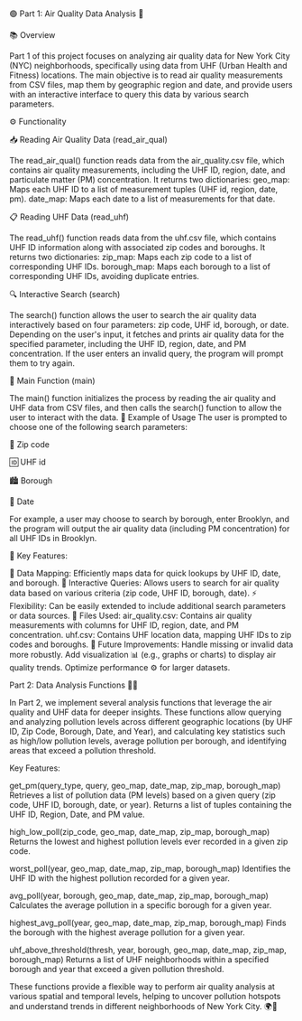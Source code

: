 
🟢 Part 1: Air Quality Data Analysis 🌿

📚 Overview

Part 1 of this project focuses on analyzing air quality data for New York City (NYC) neighborhoods, specifically using data from UHF (Urban Health and Fitness) locations. The main objective is to read air quality measurements from CSV files, map them by geographic region and date, and provide users with an interactive interface to query this data by various search parameters.

⚙️ Functionality

📥 Reading Air Quality Data (read_air_qual)

The read_air_qual() function reads data from the air_quality.csv file, which contains air quality measurements, including the UHF ID, region, date, and particulate matter (PM) concentration.
It returns two dictionaries:
geo_map: Maps each UHF ID to a list of measurement tuples (UHF id, region, date, pm).
date_map: Maps each date to a list of measurements for that date.

📋 Reading UHF Data (read_uhf)

The read_uhf() function reads data from the uhf.csv file, which contains UHF ID information along with associated zip codes and boroughs.
It returns two dictionaries:
zip_map: Maps each zip code to a list of corresponding UHF IDs.
borough_map: Maps each borough to a list of corresponding UHF IDs, avoiding duplicate entries.

🔍 Interactive Search (search)

The search() function allows the user to search the air quality data interactively based on four parameters: zip code, UHF id, borough, or date.
Depending on the user's input, it fetches and prints air quality data for the specified parameter, including the UHF ID, region, date, and PM concentration.
If the user enters an invalid query, the program will prompt them to try again.

🏁 Main Function (main)

The main() function initializes the process by reading the air quality and UHF data from CSV files, and then calls the search() function to allow the user to interact with the data.
📝 Example of Usage
The user is prompted to choose one of the following search parameters:

📍 Zip code

🆔 UHF id

🏙️ Borough

📅 Date

For example, a user may choose to search by borough, enter Brooklyn, and the program will output the air quality data (including PM concentration) for all UHF IDs in Brooklyn.

🎯 Key Features:

🔎 Data Mapping: Efficiently maps data for quick lookups by UHF ID, date, and borough.
🤖 Interactive Queries: Allows users to search for air quality data based on various criteria (zip code, UHF ID, borough, date).
⚡ Flexibility: Can be easily extended to include additional search parameters or data sources.
📂 Files Used:
air_quality.csv: Contains air quality measurements with columns for UHF ID, region, date, and PM concentration.
uhf.csv: Contains UHF location data, mapping UHF IDs to zip codes and boroughs.
🚀 Future Improvements:
Handle missing or invalid data more robustly.
Add visualization 📊 (e.g., graphs or charts) to display air quality trends.
Optimize performance ⚙️ for larger datasets.

Part 2: Data Analysis Functions 🧑‍🔬

In Part 2, we implement several analysis functions that leverage the air quality and UHF data for deeper insights. These functions allow querying and analyzing pollution levels across different geographic locations (by UHF ID, Zip Code, Borough, Date, and Year), and calculating key statistics such as high/low pollution levels, average pollution per borough, and identifying areas that exceed a pollution threshold.

Key Features:

get_pm(query_type, query, geo_map, date_map, zip_map, borough_map)
Retrieves a list of pollution data (PM levels) based on a given query (zip code, UHF ID, borough, date, or year). Returns a list of tuples containing the UHF ID, Region, Date, and PM value.

high_low_poll(zip_code, geo_map, date_map, zip_map, borough_map)
Returns the lowest and highest pollution levels ever recorded in a given zip code.

worst_poll(year, geo_map, date_map, zip_map, borough_map)
Identifies the UHF ID with the highest pollution recorded for a given year.

avg_poll(year, borough, geo_map, date_map, zip_map, borough_map)
Calculates the average pollution in a specific borough for a given year.

highest_avg_poll(year, geo_map, date_map, zip_map, borough_map)
Finds the borough with the highest average pollution for a given year.

uhf_above_threshold(thresh, year, borough, geo_map, date_map, zip_map, borough_map)
Returns a list of UHF neighborhoods within a specified borough and year that exceed a given pollution threshold.

These functions provide a flexible way to perform air quality analysis at various spatial and temporal levels, helping to uncover pollution hotspots and understand trends in different neighborhoods of New York City. 🌍🌿
